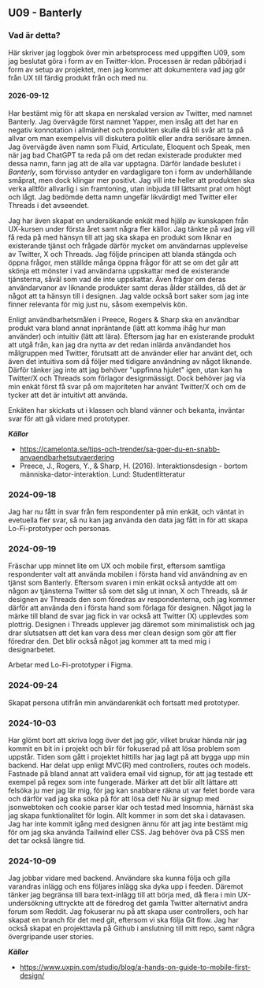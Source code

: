 ## U09 - Banterly

### Vad är detta?

Här skriver jag loggbok över min arbetsprocess med uppgiften U09, som jag beslutat göra i form av en Twitter-klon. Processen är redan påbörjad i form av setup av projektet, men jag kommer att dokumentera vad jag gör från UX till färdig produkt från och med nu.

#### 2026-09-12

Har bestämt mig för att skapa en nerskalad version av Twitter, med namnet Banterly. Jag övervägde först namnet Yapper, men insåg att det har en negativ konnotation i allmänhet och produkten skulle då bli svår att ta på allvar om man exempelvis vill diskutera politik eller andra seriösare ämnen. Jag övervägde även namn som Fluid, Articulate, Eloquent och Speak, men när jag bad ChatGPT ta reda på om det redan existerade produkter med dessa namn, fann jag att de alla var upptagna. Därför landade beslutet i _Banterly_, som förvisso antyder en vardagligare ton i form av underhållande småprat, men dock klingar mer positivt. Jag vill inte heller att produkten ska verka alltför allvarlig i sin framtoning, utan inbjuda till lättsamt prat om högt och lågt. Jag bedömde detta namn ungefär likvärdigt med Twitter eller Threads i det avseendet.

Jag har även skapat en undersökande enkät med hjälp av kunskapen från UX-kursen under första året samt några fler källor. Jag tänkte på vad jag vill få reda på med hänsyn till att jag ska skapa en produkt som liknar en existerande tjänst och frågade därför mycket om användarnas upplevelse av Twitter, X och Threads. Jag följde principen att blanda stängda och öppna frågor, men ställde många öppna frågor för att se om det går att skönja ett mönster i vad användarna uppskattar med de existerande tjänsterna, såväl som vad de inte uppskattar. Även frågor om deras användarvanor av liknande produkter samt deras ålder ställdes, då det är något att ta hänsyn till i designen. Jag valde också bort saker som jag inte finner relevanta för mig just nu, såsom exempelvis kön.

Enligt användbarhetsmålen i Preece, Rogers & Sharp ska en användbar produkt vara bland annat inpräntande (lätt att komma ihåg hur man använder) och intuitiv (lätt att lära). Eftersom jag har en existerande produkt att utgå från, kan jag dra nytta av det redan inlärda användandet hos målgruppen med Twitter, förutsatt att de använder eller har använt det, och även det intuitiva som då följer med tidigare användning av något liknande. Därför tänker jag inte att jag behöver "uppfinna hjulet" igen, utan kan ha Twitter/X och Threads som förlagor designmässigt. Dock behöver jag via min enkät först få svar på om majoriteten har använt Twitter/X och om de tycker att det är intuitivt att använda.

Enkäten har skickats ut i klassen och bland vänner och bekanta, inväntar svar för att gå vidare med prototyper.

**_Källor_**

- https://camelonta.se/tips-och-trender/sa-goer-du-en-snabb-anvaendbarhetsutvaerdering
- Preece, J., Rogers, Y., & Sharp, H. (2016). Interaktionsdesign - bortom människa-dator-interaktion. Lund: Studentlitteratur

### 2024-09-18

Jag har nu fått in svar från fem respondenter på min enkät, och väntat in evetuella fler svar, så nu kan jag använda den data jag fått in för att skapa Lo-Fi-prototyper och personas.

### 2024-09-19

Fräschar upp minnet lite om UX och mobile first, eftersom samtliga respondenter valt att använda mobilen i första hand vid användning av en tjänst som Banterly. Eftersom svaren i min enkät också antydde att om någon av tjänsterna Twitter så som det såg ut innan, X och Threads, så är designen av Threads den som föredras av respondenterna, och jag kommer därför att använda den i första hand som förlaga för designen. Något jag la märke till bland de svar jag fick in var också att Twitter (X) upplevdes som plottrig. Designen i Threads upplever jag däremot som minimalistisk och jag drar slutsatsen att det kan vara dess mer clean design som gör att fler föredrar den. Det blir också något jag kommer att ta med mig i designarbetet.

Arbetar med Lo-Fi-prototyper i Figma.

### 2024-09-24

Skapat persona utifrån min användarenkät och fortsatt med prototyper.

### 2024-10-03

Har glömt bort att skriva logg över det jag gör, vilket brukar hända när jag kommit en bit in i projekt och blir för fokuserad på att lösa problem som uppstår. Tiden som gått i projektet hittills har jag lagt på att bygga upp min backend. Har delat upp enligt MVC(R) med controllers, routes och models. Fastnade på bland annat att validera email vid signup, för att jag testade ett exempel på regex som inte fungerade. Märker att det blir allt lättare att felsöka ju mer jag lär mig, för jag kan snabbare räkna ut var felet borde vara och därför vad jag ska söka på för att lösa det! Nu är signup med jsonwebtoken och cookie parser klar och testad med Insomnia, härnäst ska jag skapa funktionalitet för login. Allt kommer in som det ska i datavasen. Jag har inte kommit igång med designen ännu för att jag inte bestämt mig för om jag ska använda Tailwind eller CSS. Jag behöver öva på CSS men det tar också längre tid.

### 2024-10-09

Jag jobbar vidare med backend. Användare ska kunna följa och gilla varandras inlägg och ens följares inlägg ska dyka upp i feeden. Däremot tänker jag begränsa till bara text-inlägg till att börja med, då flera i min UX-undersökning uttryckte att de föredrog det gamla Twitter alternativt andra forum som Reddit. Jag fokuserar nu på att skapa user controllers, och har skapat en branch för det med git, eftersom vi ska följa Git flow. Jag har också skapat en projekttavla på Github i anslutning till mitt repo, samt några övergripande user stories.

**_Källor_**

- https://www.uxpin.com/studio/blog/a-hands-on-guide-to-mobile-first-design/
